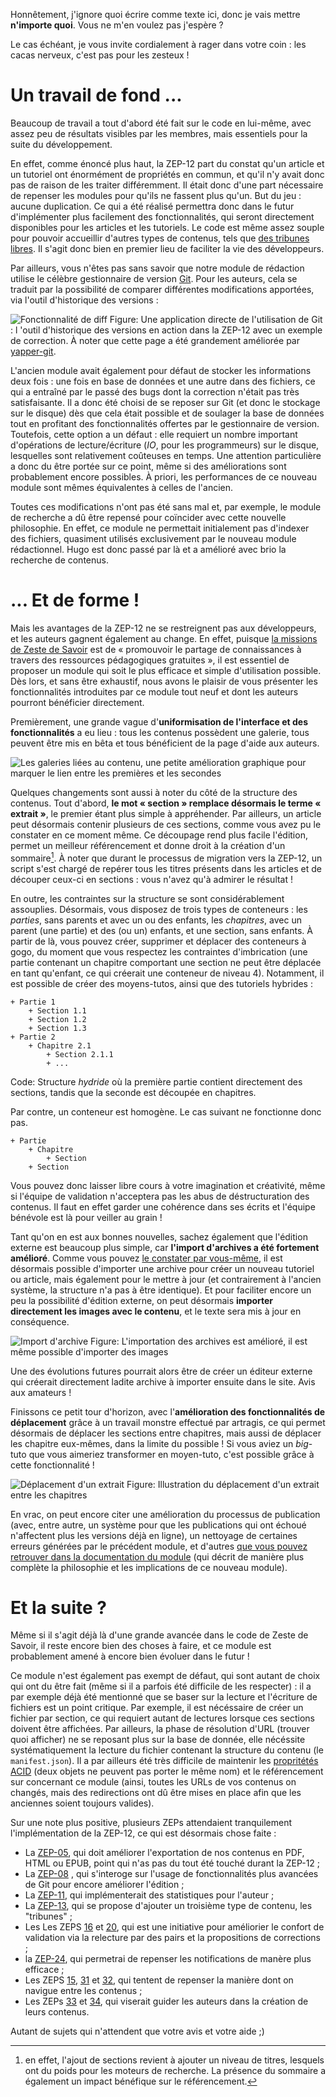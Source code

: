 Honnêtement, j'ignore quoi écrire comme texte ici, donc je vais mettre **n'importe quoi**. Vous ne m'en voulez pas j'espère ?

Le cas échéant, je vous invite cordialement à rager dans votre coin : les cacas nerveux, c'est pas pour les zesteux !

# Un travail de fond ...

Beaucoup de travail a tout d'abord été fait sur le code en lui-même, avec 
assez peu de résultats visibles par les membres, mais essentiels pour la suite 
du développement.

En effet, comme énoncé plus haut, la ZEP-12 part du constat qu'un article et 
un tutoriel ont énormément de propriétés en commun, et qu'il n'y avait donc 
pas de raison de les traiter différemment. Il était donc d'une part nécessaire 
de repenser les modules pour qu'ils ne fassent plus qu'un. But du jeu : aucune 
duplication. Ce qui a été réalisé permettra donc dans le futur d'implémenter 
plus facilement des fonctionnalités, qui seront directement disponibles pour 
les articles et les tutoriels. Le code est même assez souple pour pouvoir 
accueillir d'autres types de contenus, tels que [des tribunes libres](https://zestedesavoir.com/forums/sujet/976/zep-13-tribune-libre/). 
Il s'agit donc bien en premier lieu de faciliter la vie des développeurs.

Par ailleurs, vous n'êtes pas sans savoir que notre module de rédaction 
utilise le célèbre gestionnaire de version 
[Git](https://git-scm.com/book/en/v2). Pour les auteurs, cela se traduit par 
la possibilité de comparer différentes modifications apportées, via l'outil 
d'historique des versions :

![Fonctionnalité de diff](http://zestedesavoir.com/media/galleries/1426/d78cdc66-bb0d-4afd-b1b8-06f5eade90b9.png.960x960_q85.png)
Figure: Une application directe de l'utilisation de Git : l 'outil d'historique des versions en action dans la ZEP-12 avec un exemple de correction. À noter que cette page a été grandement améliorée par [yapper-git](https://github.com/artragis/zds-site/pull/215).

L'ancien module avait également pour défaut de stocker les informations deux 
fois : une fois en base de données et une autre dans des fichiers, ce qui a 
entraîné par le passé des bugs dont la correction n'était pas très 
satisfaisante. Il a donc été choisi de se reposer sur Git (et donc le stockage 
sur le disque) dès que cela était possible et de soulager la base de données 
tout en profitant des fonctionnalités offertes par le gestionnaire de version. 
Toutefois, cette option a un défaut : elle requiert un nombre important 
d'opérations de lecture/écriture (*IO*, pour les programmeurs) sur le disque, 
lesquelles sont relativement coûteuses en temps. Une attention particulière a 
donc du être portée sur ce point, même si des améliorations sont probablement 
encore possibles. À priori, les performances de ce nouveau module sont mêmes 
équivalentes à celles de l'ancien.

Toutes ces modifications n'ont pas été sans mal et, par exemple, le module de 
recherche a dû être repensé pour coïncider avec cette nouvelle philosophie. En 
effet, ce module ne permettait initialement pas d'indexer des fichiers, 
quasiment utilisés exclusivement par le nouveau module rédactionnel. Hugo est 
donc passé par là et a amélioré avec brio la recherche de contenus.

# ... Et de forme !

Mais les avantages de la ZEP-12 ne se restreignent pas aux développeurs, et 
les auteurs gagnent également au change. En effet, puisque 
[la missions de Zeste de Savoir](https://zestedesavoir.com/pages/association/) 
est de « promouvoir le partage de connaissances à travers des ressources 
pédagogiques gratuites », il est essentiel de proposer un module qui soit le 
plus efficace et simple d'utilisation possible. Dès lors, et sans être 
exhaustif, nous avons le plaisir de vous présenter les fonctionnalités 
introduites par ce module tout neuf et dont les auteurs pourront bénéficier 
directement.

Premièrement, une grande vague d'**uniformisation de l'interface et des fonctionnalités** 
a eu lieu : tous les contenus possèdent une galerie, tous peuvent être mis en 
bêta et tous bénéficient de la page d'aide aux auteurs.

![Les galeries liées au contenu, une petite amélioration graphique pour marquer le lien entre les premières et les secondes](http://zestedesavoir.com/media/galleries/1426/57b4587d-87b4-411b-91f9-4e616f78d683.png.960x960_q85.png)

Quelques changements sont aussi à noter du côté de la structure des contenus. 
Tout d'abord, **le mot « section » remplace désormais le terme « extrait »**, 
le premier étant plus simple à appréhender. Par ailleurs, un article peut 
désormais contenir plusieurs de ces sections, comme vous avez pu le constater 
en ce moment même. Ce découpage rend plus facile l'édition, permet un meilleur 
référencement et donne droit à la création d'un sommaire[^seo]. À noter que 
durant le processus de migration vers la ZEP-12, un script s'est chargé de 
repérer tous les titres présents dans les articles et de découper ceux-ci en 
sections : vous n'avez qu'à admirer le résultat !

[^seo]: en effet, l'ajout de sections revient à ajouter un niveau de titres, 
lesquels ont du poids pour les moteurs de recherche. La présence du sommaire a 
également un impact bénéfique sur le référencement.

En outre, les contraintes sur la structure se sont considérablement assouplies.
Désormais, vous disposez de trois types de conteneurs : les *parties*, sans 
parents et avec un ou des enfants, les *chapitres*, avec un parent (une partie)
et des (ou un) enfants, et une section, sans enfants. À partir de là, vous 
pouvez créer, supprimer et déplacer des conteneurs à gogo, du moment que vous 
respectez les contraintes d'imbrication (une partie contenant un chapitre 
comportant une section ne peut être déplacée en tant qu'enfant, ce qui créerait
une conteneur de niveau 4). Notamment, il est possible de créer des 
moyens-tutos, ainsi que des tutoriels hybrides :

```
+ Partie 1 
    + Section 1.1
    + Section 1.2 
    + Section 1.3 
+ Partie 2
    + Chapitre 2.1
        + Section 2.1.1
        + ...
```
Code: Structure *hydride* où la première partie contient directement des sections, tandis que la seconde est découpée en chapitres.

Par contre, un conteneur est homogène. Le cas suivant ne fonctionne donc pas.

```
+ Partie
    + Chapitre
        + Section
    + Section
```

Vous pouvez donc laisser libre cours à votre imagination et créativité, même 
si l'équipe de validation n'acceptera pas les abus de déstructuration des 
contenus. Il faut en effet garder une cohérence dans ses écrits et l'équipe 
bénévole est là pour veiller au grain !

Tant qu'on en est aux bonnes nouvelles, sachez également que l'édition externe 
est beaucoup plus simple, car **l'import d'archives a été fortement amélioré**. 
Comme vous pouvez [le constater par vous-même](https://zestedesavoir.com/contenus/importer/archive/nouveau/), 
il est désormais possible d'importer une archive pour créer un nouveau 
tutoriel ou article, mais également pour le mettre à jour (et contrairement à 
l'ancien système, la structure n'a pas à être identique). Et pour faciliter 
encore un peu la possibilité d'édition externe, on peut désormais **importer 
directement les images avec le contenu**, et le texte sera mis à jour en 
conséquence.

![Import d'archive](http://zestedesavoir.com/media/galleries/1426/981c8b17-c1b9-4b09-a75a-caf3ee8f0c50.png.960x960_q85.png)
Figure: L'importation des archives est amélioré, il est même possible d'importer des images

Une des évolutions futures pourrait alors être de créer un éditeur externe qui 
créerait directement ladite archive à importer ensuite dans le site. Avis aux 
amateurs ! 

Finissons ce petit tour d'horizon, avec l'**amélioration des fonctionnalités 
de déplacement** grâce à un travail monstre effectué par artragis, ce qui 
permet désormais de déplacer les sections entre chapitres, mais aussi de 
déplacer les chapitre eux-mêmes, dans la limite du possible ! Si vous aviez un 
*big*-tuto que vous aimeriez transformer en moyen-tuto, c'est possible grâce à 
cette fonctionnalité !

![Déplacement d'un extrait](http://zestedesavoir.com/media/galleries/1426/35575d94-9cd5-4da7-985e-c168a80a5eca.png.960x960_q85.jpg)
Figure: Illustration du déplacement d'un extrait entre les chapitres

En vrac, on peut encore citer une amélioration du processus de publication 
(avec, entre autre, un système pour que les publications qui ont échoué 
n'affectent plus les versions déjà en ligne), un nettoyage de certaines 
erreurs générées par le précédent module, et d'autres 
[que vous pouvez retrouver dans la documentation du module](http://zds-site.readthedocs.org/fr/latest/back-end/contents.html) 
(qui décrit de manière plus complète la philosophie et les implications de ce 
nouveau module).

# Et la suite ?

Même si il s'agit déjà là d'une grande avancée dans le code de Zeste de Savoir, il reste encore bien des choses à faire, et ce module est probablement amené à encore bien évoluer dans le futur !

Ce module n'est également pas exempt de défaut, qui sont autant de choix qui ont du être fait (même si il a parfois été difficile de les respecter) : il a par exemple déjà été mentionné que se baser sur la lecture et l'écriture de fichiers est un point critique. Par exemple, il est nécéssaire de créer un fichier par section, ce qui requiert autant de lectures lorsque ces sections doivent être affichées. Par ailleurs, la phase de résolution d'URL (trouver quoi afficher) ne se reposant plus sur la base de donnée, elle nécéssite systématiquement la lecture du fichier contenant la structure du contenu (le `manifest.json`). Il a par ailleurs été très difficile de maintenir les [propritétés ACID](https://fr.wikipedia.org/wiki/Propriétés_ACID) (deux objets ne peuvent pas porter le même nom) et le référencement sur concernant ce module (ainsi, toutes les URLs de vos contenus on changés, mais des redirections ont dû être mises en place afin que les anciennes soient toujours valides).

Sur une note plus positive, plusieurs ZEPs attendaient tranquilement l'implémentation de la ZEP-12, ce qui est désormais chose faite :

+ La [ZEP-05](https://zestedesavoir.com/forums/sujet/676/zep-05-refonte-du-traitement-markdown-pour-lexport/), qui doit améliorer l'exportation de nos contenus en PDF, HTML ou EPUB, point qui n'as pas du tout été touché durant la ZEP-12 ;
+ La [ZEP-08](https://zestedesavoir.com/forums/sujet/724/zep-08-utilisation-de-git-pour-gerer-les-tutos-et-articles/) , qui s'interoge sur l'usage de fonctionnalités plus avancées de Git pour encore améliorer l'édition ;
+ La [ZEP-11](https://zestedesavoir.com/forums/sujet/3084/zep-11-interface-de-statistiques-sur-les-tutoriels/), qui implémenterait des statistiques pour l'auteur ;
+ La  [ZEP-13](https://zestedesavoir.com/forums/sujet/976/zep-13-tribune-libre/), qui se propose d'ajouter un troisième type de contenu, les "tribunes" ;
+ Les Les ZEPS [16](https://zestedesavoir.com/forums/sujet/1243/zep-16-page-de-proposition-de-corrections/) et [20](https://zestedesavoir.com/forums/sujet/2042/zep-20-relecture-des-tutos-par-les-pairs/), qui est une initiative pour améliorier le confort de validation via la relecture par des pairs et la propositions de corrections ;
+ la [ZEP-24](https://zestedesavoir.com/forums/sujet/2251/zep-24-refonte-et-enrichissement-des-notifications/), qui permetrai de repenser les notifications de manère plus efficace ;
+ Les ZEPS [15](https://zestedesavoir.com/forums/sujet/1082/zep-15-navigation-a-facettes-a-travers-le-site/), [31](https://zestedesavoir.com/forums/sujet/3149/zep-31-les-parcours-de-connaissances/) et [32](https://zestedesavoir.com/forums/sujet/3152/zep-32-cartographie-des-contenus/), qui tentent de repenser la manière dont on navigue entre les contenus ;
+ Les ZEPs [33](https://zestedesavoir.com/forums/sujet/3992/zep-33-template-de-tutoriels-et-editorialisation/) et [34](https://zestedesavoir.com/forums/sujet/4010/zep-34-template-de-tutoriels/), qui viserait guider les auteurs dans la création de leurs contenus.

Autant de sujets qui n'attendent que votre avis et votre aide ;)
